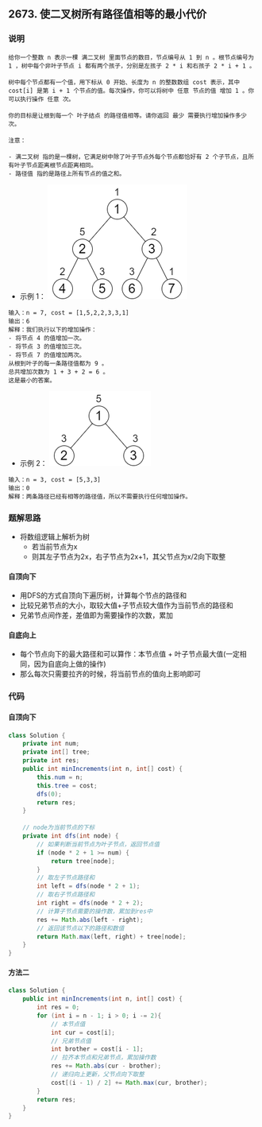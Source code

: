 ## 2673. 使二叉树所有路径值相等的最小代价

### 说明

```
给你一个整数 n 表示一棵 满二叉树 里面节点的数目，节点编号从 1 到 n 。根节点编号为 1 ，树中每个非叶子节点 i 都有两个孩子，分别是左孩子 2 * i 和右孩子 2 * i + 1 。

树中每个节点都有一个值，用下标从 0 开始、长度为 n 的整数数组 cost 表示，其中 cost[i] 是第 i + 1 个节点的值。每次操作，你可以将树中 任意 节点的值 增加 1 。你可以执行操作 任意 次。

你的目标是让根到每一个 叶子结点 的路径值相等。请你返回 最少 需要执行增加操作多少次。

注意：

- 满二叉树 指的是一棵树，它满足树中除了叶子节点外每个节点都恰好有 2 个子节点，且所有叶子节点距离根节点距离相同。
- 路径值 指的是路径上所有节点的值之和。
```

- 示例 1：
![alt text](image.png)
```
输入：n = 7, cost = [1,5,2,2,3,3,1]
输出：6
解释：我们执行以下的增加操作：
- 将节点 4 的值增加一次。
- 将节点 3 的值增加三次。
- 将节点 7 的值增加两次。
从根到叶子的每一条路径值都为 9 。
总共增加次数为 1 + 3 + 2 = 6 。
这是最小的答案。
```

- 示例 2：
![alt text](image-1.png)
```
输入：n = 3, cost = [5,3,3]
输出：0
解释：两条路径已经有相等的路径值，所以不需要执行任何增加操作。
```

### 题解思路

- 将数组逻辑上解析为树
  - 若当前节点为x
  - 则其左子节点为2x，右子节点为2x+1，其父节点为x/2向下取整

#### 自顶向下

- 用DFS的方式自顶向下遍历树，计算每个节点的路径和
- 比较兄弟节点的大小，取较大值+子节点较大值作为当前节点的路径和
- 兄弟节点间作差，差值即为需要操作的次数，累加

#### 自底向上

- 每个节点向下的最大路径和可以算作：本节点值 + 叶子节点最大值(一定相同，因为自底向上做的操作)
- 那么每次只需要拉齐的时候，将当前节点的值向上影响即可

### 代码

#### 自顶向下

```Java
class Solution {
    private int num;
    private int[] tree;
    private int res;
    public int minIncrements(int n, int[] cost) {
        this.num = n;
        this.tree = cost;
        dfs(0);
        return res;
    }

    // node为当前节点的下标
    private int dfs(int node) {
        // 如果判断当前节点为叶子节点，返回节点值
        if (node * 2 + 1 >= num) {
            return tree[node];
        }
        // 取左子节点路径和
        int left = dfs(node * 2 + 1);
        // 取右子节点路径和
        int right = dfs(node * 2 + 2);
        // 计算子节点需要的操作数，累加到res中
        res += Math.abs(left - right);
        // 返回该节点以下的路径和数值
        return Math.max(left, right) + tree[node];
    }
}
```

#### 方法二

```Java
class Solution {
    public int minIncrements(int n, int[] cost) {
        int res = 0;
        for (int i = n - 1; i > 0; i -= 2){
            // 本节点值
            int cur = cost[i];
            // 兄弟节点值
            int brother = cost[i - 1];
            // 拉齐本节点和兄弟节点，累加操作数
            res += Math.abs(cur - brother);
            // 递归向上更新，父节点向下取整
            cost[(i - 1) / 2] += Math.max(cur, brother);
        }
        return res;
    }
}
```

